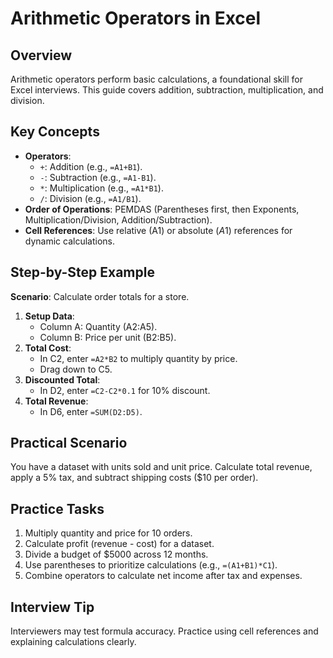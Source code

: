 # Arithmetic Operators in Excel

## Overview
Arithmetic operators perform basic calculations, a foundational skill for Excel interviews. This guide covers addition, subtraction, multiplication, and division.

## Key Concepts
- **Operators**:
  - `+`: Addition (e.g., `=A1+B1`).
  - `-`: Subtraction (e.g., `=A1-B1`).
  - `*`: Multiplication (e.g., `=A1*B1`).
  - `/`: Division (e.g., `=A1/B1`).
- **Order of Operations**: PEMDAS (Parentheses first, then Exponents, Multiplication/Division, Addition/Subtraction).
- **Cell References**: Use relative (A1) or absolute ($A$1) references for dynamic calculations.

## Step-by-Step Example
**Scenario**: Calculate order totals for a store.
1. **Setup Data**:
   - Column A: Quantity (A2:A5).
   - Column B: Price per unit (B2:B5).
2. **Total Cost**:
   - In C2, enter `=A2*B2` to multiply quantity by price.
   - Drag down to C5.
3. **Discounted Total**:
   - In D2, enter `=C2-C2*0.1` for 10% discount.
4. **Total Revenue**:
   - In D6, enter `=SUM(D2:D5)`.

## Practical Scenario
You have a dataset with units sold and unit price. Calculate total revenue, apply a 5% tax, and subtract shipping costs ($10 per order).

## Practice Tasks
1. Multiply quantity and price for 10 orders.
2. Calculate profit (revenue - cost) for a dataset.
3. Divide a budget of $5000 across 12 months.
4. Use parentheses to prioritize calculations (e.g., `=(A1+B1)*C1`).
5. Combine operators to calculate net income after tax and expenses.

## Interview Tip
Interviewers may test formula accuracy. Practice using cell references and explaining calculations clearly.